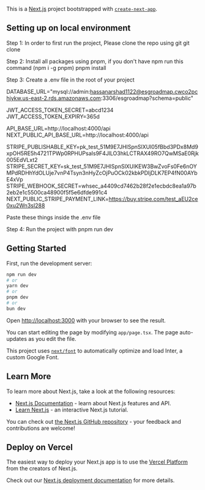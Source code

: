This is a [Next.js](https://nextjs.org/) project bootstrapped with [`create-next-app`](https://github.com/vercel/next.js/tree/canary/packages/create-next-app).

## Setting up on local environment

Step 1: In order to first run the project, Please clone the repo using git
git clone <repo-url>

Step 2: Install all packages using pnpm, if you don't have npm run this command (npm i -g pnpm)
pnpm install

Step 3: Create a .env file in the root of your project

DATABASE_URL="mysql://admin:hassanarshad1122@esgroadmap.cwco2pchjykw.us-east-2.rds.amazonaws.com:3306/esgroadmap?schema=public"

JWT_ACCESS_TOKEN_SECRET=abcd1234
JWT_ACCESS_TOKEN_EXPIRY=365d

API_BASE_URL=http://localhost:4000/api
NEXT_PUBLIC_API_BASE_URL=http://localhost:4000/api

STRIPE_PUBLISHABLE_KEY=pk_test_51M9E7JHISpnSlXUl05fBbd3PDx8Md9xpOH5RE5h4721TPWp0RPHUPsaIs9F4JlLO3hkLCTRAX49RO7QwMSaE0Rjk005EdVLxt2
STRIPE_SECRET_KEY=sk_test_51M9E7JHISpnSlXUlKEW3BwZvoFs0Fe6nOYMPdRDHhYdOLUje7vnP4Tsyn3nHyZcOjPuOCk02kbkPDIjDLK7EP4fN00AYbE4xVp
STRIPE_WEBHOOK_SECRET=whsec_a4409cd7462b28f2e1ecbdc8ea1a97b2eb2e1c5500ca48900f5f5e6dfde991c4
NEXT_PUBLIC_STRIPE_PAYMENT_LINK=https://buy.stripe.com/test_aEU2ce0xu2Wn3sI288

Paste these things inside the .env file

Step 4: Run the project with pnpm run dev


## Getting Started

First, run the development server:

```bash
npm run dev
# or
yarn dev
# or
pnpm dev
# or
bun dev
```

Open [http://localhost:3000](http://localhost:3000) with your browser to see the result.

You can start editing the page by modifying `app/page.tsx`. The page auto-updates as you edit the file.

This project uses [`next/font`](https://nextjs.org/docs/basic-features/font-optimization) to automatically optimize and load Inter, a custom Google Font.

## Learn More

To learn more about Next.js, take a look at the following resources:

- [Next.js Documentation](https://nextjs.org/docs) - learn about Next.js features and API.
- [Learn Next.js](https://nextjs.org/learn) - an interactive Next.js tutorial.

You can check out [the Next.js GitHub repository](https://github.com/vercel/next.js/) - your feedback and contributions are welcome!

## Deploy on Vercel

The easiest way to deploy your Next.js app is to use the [Vercel Platform](https://vercel.com/new?utm_medium=default-template&filter=next.js&utm_source=create-next-app&utm_campaign=create-next-app-readme) from the creators of Next.js.

Check out our [Next.js deployment documentation](https://nextjs.org/docs/deployment) for more details.
